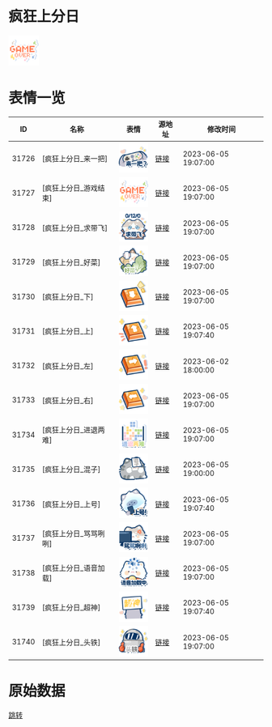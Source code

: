 # 疯狂上分日

<img src="./cover.png" height="60" alt="cover" />

# 表情一览

|ID|名称|表情|源地址|修改时间|
|----|----|----|----|----|
|31726|[疯狂上分日_来一把]|<img src="./pic/031726_%5B疯狂上分日_来一把%5D.png" height="60" alt="来一把"/>|[链接](https://i0.hdslb.com/bfs/garb/b7ba3bb531fb2cfe576c6f21adefac288821b728.png)|2023-06-05 19:07:00|
|31727|[疯狂上分日_游戏结束]|<img src="./pic/031727_%5B疯狂上分日_游戏结束%5D.png" height="60" alt="游戏结束"/>|[链接](https://i0.hdslb.com/bfs/garb/274e324825e3b92049398904e0a1b5c8264cfbc4.png)|2023-06-05 19:07:00|
|31728|[疯狂上分日_求带飞]|<img src="./pic/031728_%5B疯狂上分日_求带飞%5D.png" height="60" alt="求带飞"/>|[链接](https://i0.hdslb.com/bfs/garb/1e33a28ff2826c5f76c6ed9a9fce22f0910a6454.png)|2023-06-05 19:07:00|
|31729|[疯狂上分日_好菜]|<img src="./pic/031729_%5B疯狂上分日_好菜%5D.png" height="60" alt="好菜"/>|[链接](https://i0.hdslb.com/bfs/garb/592ae42825fd524ff650c7a9c741f2943cd211e9.png)|2023-06-05 19:07:00|
|31730|[疯狂上分日_下]|<img src="./pic/031730_%5B疯狂上分日_下%5D.png" height="60" alt="下"/>|[链接](https://i0.hdslb.com/bfs/garb/28464e0e7f0590721de3c320aa60d8153d7b3544.png)|2023-06-05 19:07:00|
|31731|[疯狂上分日_上]|<img src="./pic/031731_%5B疯狂上分日_上%5D.png" height="60" alt="上"/>|[链接](https://i0.hdslb.com/bfs/garb/5daae0b59dbb9cdd78b437ac5021e4880566ba16.png)|2023-06-05 19:07:40|
|31732|[疯狂上分日_左]|<img src="./pic/031732_%5B疯狂上分日_左%5D.png" height="60" alt="左"/>|[链接](https://i0.hdslb.com/bfs/garb/b8fc18bc1701463080960473a554590250cd6b42.png)|2023-06-02 18:00:00|
|31733|[疯狂上分日_右]|<img src="./pic/031733_%5B疯狂上分日_右%5D.png" height="60" alt="右"/>|[链接](https://i0.hdslb.com/bfs/garb/8935ebf4ab066da69940e72ef69327d0b0c24aeb.png)|2023-06-05 19:07:00|
|31734|[疯狂上分日_进退两难]|<img src="./pic/031734_%5B疯狂上分日_进退两难%5D.png" height="60" alt="进退两难"/>|[链接](https://i0.hdslb.com/bfs/garb/91d9a5829f15a8fbff63c6933189f94063e198d0.png)|2023-06-05 19:07:00|
|31735|[疯狂上分日_混子]|<img src="./pic/031735_%5B疯狂上分日_混子%5D.png" height="60" alt="混子"/>|[链接](https://i0.hdslb.com/bfs/garb/4600a96a787d264928d1dd888d4bc1505db41531.png)|2023-06-05 19:00:00|
|31736|[疯狂上分日_上号]|<img src="./pic/031736_%5B疯狂上分日_上号%5D.png" height="60" alt="上号"/>|[链接](https://i0.hdslb.com/bfs/garb/8f58b58fb22a9abdbe5aee93c205f2c6df4ddd03.png)|2023-06-05 19:07:40|
|31737|[疯狂上分日_骂骂咧咧]|<img src="./pic/031737_%5B疯狂上分日_骂骂咧咧%5D.png" height="60" alt="骂骂咧咧"/>|[链接](https://i0.hdslb.com/bfs/garb/9ef157597790361afd1175f626b76ff4ddf36e2a.png)|2023-06-05 19:07:00|
|31738|[疯狂上分日_语音加载]|<img src="./pic/031738_%5B疯狂上分日_语音加载%5D.png" height="60" alt="语音加载"/>|[链接](https://i0.hdslb.com/bfs/garb/310630b927a04acbc77c898b78ab8fccbb98b78d.png)|2023-06-05 19:07:00|
|31739|[疯狂上分日_超神]|<img src="./pic/031739_%5B疯狂上分日_超神%5D.png" height="60" alt="超神"/>|[链接](https://i0.hdslb.com/bfs/garb/37d0922cc7bcf84547a3a6d51cf9da4ecfef7c54.png)|2023-06-05 19:07:40|
|31740|[疯狂上分日_头铁]|<img src="./pic/031740_%5B疯狂上分日_头铁%5D.png" height="60" alt="头铁"/>|[链接](https://i0.hdslb.com/bfs/garb/29ba136af497c680dda042c7a78fab7665028773.png)|2023-06-05 19:07:00|

# 原始数据

[跳转](./raw.json)

